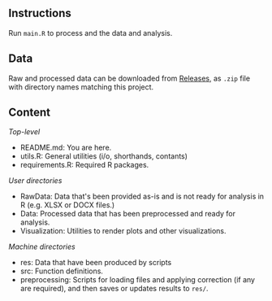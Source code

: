 ## Instructions

Run `main.R` to process and the data and analysis.

## Data

Raw and processed data can be downloaded from [Releases](https://github.com/PavlidisLab/Post-PTEN/releases), as `.zip` file with directory names matching this project.

## Content
_Top-level_  
  * README.md: You are here.
  * utils.R: General utilities (i/o, shorthands, contants)
  * requirements.R: Required R packages.
  
_User directories_  
  * RawData: Data that's been provided as-is and is not ready for analysis in R (e.g. XLSX or DOCX files.)
  * Data: Processed data that has been preprocessed and ready for analysis.
  * Visualization: Utilities to render plots and other visualizations.
  
_Machine directories_  
  * res: Data that have been produced by scripts
  * src: Function definitions.
  * preprocessing: Scripts for loading files and applying correction (if any are required), and then saves or updates results to `res/`.
